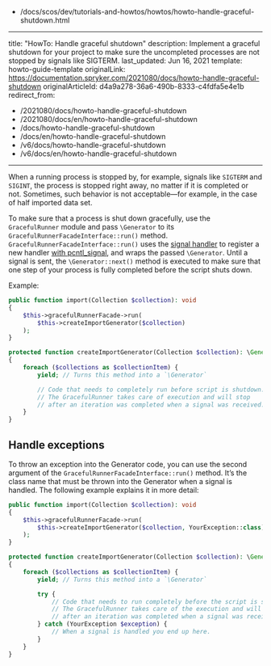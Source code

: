   - /docs/scos/dev/tutorials-and-howtos/howtos/howto-handle-graceful-shutdown.html
---
title: "HowTo: Handle graceful shutdown"
description: Implement a graceful shutdown for your project to make sure the uncompleted processes are not stopped by signals like SIGTERM.
last_updated: Jun 16, 2021
template: howto-guide-template
originalLink: https://documentation.spryker.com/2021080/docs/howto-handle-graceful-shutdown
originalArticleId: d4a9a278-36a6-490b-8333-c4fdfa5e4e1b
redirect_from:
  - /2021080/docs/howto-handle-graceful-shutdown
  - /2021080/docs/en/howto-handle-graceful-shutdown
  - /docs/howto-handle-graceful-shutdown
  - /docs/en/howto-handle-graceful-shutdown
  - /v6/docs/howto-handle-graceful-shutdown
  - /v6/docs/en/howto-handle-graceful-shutdown
---

When a running process is stopped by, for example, signals like `SIGTERM` and `SIGINT`, the process is stopped right away, no matter if it is completed or not. Sometimes, such behavior is not acceptable—for example, in the case of half imported data set.

To make sure that a process is shut down gracefully, use the `GracefulRunner` module and pass `\Generator` to its `GracefulRunnerFacadeInterface::run()` method. `GracefulRunnerFacadeInterface::run()` uses the [signal handler](https://github.com/Seldaek/signal-handler) to register a new handler [with pcntl_signal](https://www.php.net/manual/en/function.pcntl-signal.php), and wraps the passed `\Generator`.  Until a signal is sent, the `\Generator::next()` method is executed to make sure that one step of your process is fully completed before the script shuts down.

Example:

```php
public function import(Collection $collection): void
{
    $this->gracefulRunnerFacade->run(
        $this->createImportGenerator($collection)
    );
}

protected function createImportGenerator(Collection $collection): \Generator
{
    foreach ($collections as $collectionItem) {
        yield; // Turns this method into a `\Generator`

        // Code that needs to completely run before script is shutdown.
        // The GracefulRunner takes care of execution and will stop
        // after an iteration was completed when a signal was received.
    }
}
```

<!--
{% info_block infoBox %}

To learn more about the Generators, see the Generators documentation.

{% endinfo_block %}
-->

## Handle exceptions

To throw an exception into the Generator code, you can use the second argument of the `GracefulRunnerFacadeInterface::run()` method. It’s the class name that must be thrown into the Generator when a signal is handled. The following example explains it in more detail:

```php
public function import(Collection $collection): void
{
    $this->gracefulRunnerFacade->run(
        $this->createImportGenerator($collection, YourException::class)
    );
}

protected function createImportGenerator(Collection $collection): \Generator
{
    foreach ($collections as $collectionItem) {
        yield; // Turns this method into a `\Generator`

        try {
            // Code that needs to run completely before the script is shut down.
            // The GracefulRunner takes care of the execution and will stop
            // after an iteration was completed when a signal was received.
        } catch (YourException $exception) {
            // When a signal is handled you end up here.
        }
    }
}
```

